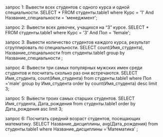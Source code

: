 запрос 1: Вывести всех студентов с одного курса и одной специальности.
SELECT * FROM студенты.table1 where Курс = '1' And Название_специальности = 'менеджмент';

запрос 2: Вывести всех девочек, учащихся на “3” курсе.
SELECT * FROM студенты.table1 where Курс = '3' And Пол = 'female';

запрос 3: Вывести количество студентов каждого курса, результат сгруппировать по специальности.
SELECT count(Имя_студента), Название_специальности from студенты.table1 group by Название_специальности ;

запрос 4: Вывести три самых популярных мужских имен среди студентов и посчитать сколько раз они встречаются.
SELECT Имя_студента, count(Имя_студента) from студенты.table1 where Пол ='male' group by Имя_студента order by count(Имя_студента) desc limit 3;

запрос 5: Вывести троих самых старших студентов.
SELECT Имя_студента, Дата_рождения from студенты.table1 order by Дата_рождения asc limit 3;

запрос 6: Посчитать средний возраст студентов, посещающих математику.
SELECT Название_дисциплины, avg(Дата_рождения) from студенты.table1 where Название_дисциплины ='Математика' ;
